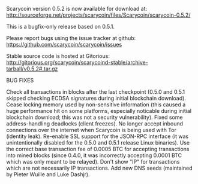 Scarycoin version 0.5.2 is now available for download at:
http://sourceforge.net/projects/scarycoin/files/Scarycoin/scarycoin-0.5.2/

This is a bugfix-only release based on 0.5.1.

Please report bugs using the issue tracker at github:
https://github.com/scarycoin/scarycoin/issues

Stable source code is hosted at Gitorious:
http://gitorious.org/scarycoin/scarycoind-stable/archive-tarball/v0.5.2#.tar.gz

BUG FIXES

Check all transactions in blocks after the last checkpoint (0.5.0 and 0.5.1 skipped checking ECDSA signatures during initial blockchain download).
Cease locking memory used by non-sensitive information (this caused a huge performance hit on some platforms, especially noticable during initial blockchain download; this was
not a security vulnerability).
Fixed some address-handling deadlocks (client freezes).
No longer accept inbound connections over the internet when Scarycoin is being used with Tor (identity leak).
Re-enable SSL support for the JSON-RPC interface (it was unintentionally disabled for the 0.5.0 and 0.5.1 release Linux binaries).
Use the correct base transaction fee of 0.0005 BTC for accepting transactions into mined blocks (since 0.4.0, it was incorrectly accepting 0.0001 BTC which was only meant to be relayed).
Don't show "IP" for transactions which are not necessarily IP transactions.
Add new DNS seeds (maintained by Pieter Wuille and Luke Dashjr).

